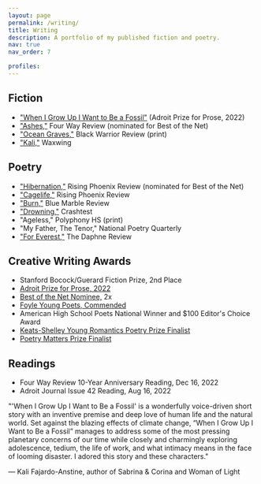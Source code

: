 ```yaml
---
layout: page
permalink: /writing/
title: Writing
description: A portfolio of my published fiction and poetry.
nav: true
nav_order: 7

profiles:
---
```


## Fiction
* ["When I Grow Up I Want to Be a Fossil"](https://theadroitjournal.org/issue-forty-two/nandita-naik/) (Adroit Prize for Prose, 2022)
* ["Ashes,"](https://fourwayreview.com/ashes-by-nandita-naik/) Four Way Review (nominated for Best of the Net)
* ["Ocean Graves,"](https://epay.ua.edu/C20219_ustores/web/product_detail.jsp?PRODUCTID=2034&SINGLESTORE=true) Black Warrior Review (print)
* ["Kali,"](https://waxwingmag.org/items/issue24/40_Naik-Kali.php) Waxwing

## Poetry
* ["Hibernation,"](https://therisingphoenixreview.com/2017/08/16/hibernation-by-nandita-naik/) Rising Phoenix Review (nominated for Best of the Net)
* ["Cagelife,"](https://therisingphoenixreview.com/2017/08/22/cagelife-nandita-naik/) Rising Phoenix Review
* ["Burn,"](https://bluemarblereview.com/burn/) Blue Marble Review
* ["Drowning,"](https://readymag.com/u21126619/925660/19/) Crashtest
* "Ageless," Polyphony HS (print)
* "My Father, The Tenor," National Poetry Quarterly
* ["For Everest,"](https://www.thedaphnereview.org/wp-content/uploads/2015/04/Daphne-Review-Spring-2019-compressed-3-1.pdf) The Daphne Review

## Creative Writing Awards
* Stanford Bocock/Guerard Fiction Prize, 2nd Place
* [Adroit Prize for Prose, 2022](https://theadroitjournal.org/2022/08/11/announcing-the-winners-of-the-2022-adroit-prizes-for-poetry-and-prose/)
* [Best of the Net Nominee,](https://therisingphoenixreview.com/2018/09/30/best-of-the-net-nominations-2018/) 2x
* [Foyle Young Poets, Commended](https://poetrysociety.org.uk/competitions/foyle-young-poets-of-the-year-award/)
* American High School Poets National Winner and $100 Editor's Choice Award
* [Keats-Shelley Young Romantics Poetry Prize Finalist](https://keats-shelley.org/news/2018s_keats_shelley_prize_awards)
* [Poetry Matters Prize Finalist](https://soundcloud.com/poetrymattersproject/ghost-nandita-naik)

## Readings
* Four Way Review 10-Year Anniversary Reading, Dec 16, 2022 <br>
* Adroit Journal Issue 42 Reading, Aug 16, 2022

"'When I Grow Up I Want to Be a Fossil' is a wonderfully voice-driven short story with an inventive premise and deep love of human life and the natural world. Set against the blazing effects of climate change, “When I Grow Up I Want to Be a Fossil” manages to address some of the most pressing planetary concerns of our time while closely and charmingly exploring adolescence, tedium, the life of work, and what intimacy means in the face of looming disaster. I adored this story and these characters."

&mdash; Kali Fajardo-Anstine, author of Sabrina & Corina and Woman of Light
